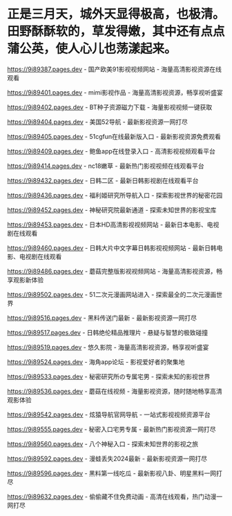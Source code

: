 # 正是三月天，城外天显得极高，也极清。田野酥酥软的，草发得嫩，其中还有点点蒲公英，使人心儿也荡漾起来。

https://9i89387.pages.dev - 国产欧美91影视视频网站 - 海量高清影视资源在线观看

https://9i89401.pages.dev - mimi影视作品 - 海量高清影视资源，畅享视听盛宴

https://9i89402.pages.dev - BT种子资源磁力下载 - 海量影视视频一键获取

https://9i89404.pages.dev - 美国52导航 - 最新影视资源一网打尽

https://9i89405.pages.dev - 51cgfun在线最新版入口 - 最新影视资源免费观看

https://9i89409.pages.dev - 鲍鱼app在线登录入口 - 高清影视视频观看平台

https://9i89414.pages.dev - nc18嫩草 - 最新热门影视视频在线观看平台

https://9i89432.pages.dev - 日韩二区 - 最新日韩影视剧在线观看平台

https://9i89436.pages.dev - 福利姬研究所导航入口 - 探索影视世界的秘密花园

https://9i89452.pages.dev - 神秘研究院最新通道 - 探索未知世界的影视宝库

https://9i89453.pages.dev - 日本HD高清影视视频网站 - 最新日本电影、电视剧在线观看

https://9i89460.pages.dev - 日韩大片中文字幕日韩影视视频网站 - 最新日韩电影、电视剧在线观看

https://9i89486.pages.dev - 蘑菇完整版影视视频网站 - 海量高清影视资源，畅享观影新体验

https://9i89502.pages.dev - 51二次元漫画网站进入 - 探索最全的二次元漫画世界

https://9i89516.pages.dev - 黑料传送门最新 - 最新影视资源一网打尽

https://9i89517.pages.dev - 日韩绝伦精品推理片 - 悬疑与智慧的极致碰撞

https://9i89519.pages.dev - 悠久影院 - 海量高清影视资源，畅享视听盛宴

https://9i89524.pages.dev - 海角app论坛 - 影视爱好者的聚集地

https://9i89533.pages.dev - 秘密研究所の专属宅男 - 探索未知的影视世界

https://9i89536.pages.dev - 蘑菇在线视频 - 海量影视资源，随时随地畅享高清观影体验

https://9i89542.pages.dev - 炫猿导航官网导航 - 一站式影视视频资源平台

https://9i89555.pages.dev - 秘密入口宅男专属 - 最新热门影视资源一网打尽

https://9i89560.pages.dev - 八个神秘入口 - 探索未知世界的影视之旅

https://9i89592.pages.dev - 漫蛙丢失2024最新 - 最新影视资源一网打尽

https://9i89596.pages.dev - 黑料第一线吃瓜 - 最新影视八卦、明星黑料一网打尽

https://9i89632.pages.dev - 偷偷藏不住免费动画 - 高清在线观看，热门动漫一网打尽
